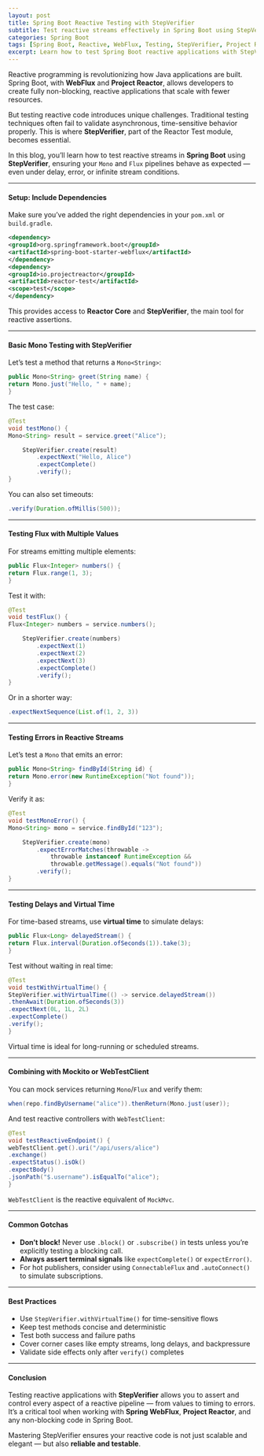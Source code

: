 ```yaml
---
layout: post
title: Spring Boot Reactive Testing with StepVerifier
subtitle: Test reactive streams effectively in Spring Boot using StepVerifier and Project Reactor
categories: Spring Boot
tags: [Spring Boot, Reactive, WebFlux, Testing, StepVerifier, Project Reactor]
excerpt: Learn how to test Spring Boot reactive applications with StepVerifier. Validate Mono and Flux streams using assertions, time manipulation, and best practices for non-blocking tests.
---
```




Reactive programming is revolutionizing how Java applications are built. Spring Boot, with **WebFlux** and **Project Reactor**, allows developers to create fully non-blocking, reactive applications that scale with fewer resources.

But testing reactive code introduces unique challenges. Traditional testing techniques often fail to validate asynchronous, time-sensitive behavior properly. This is where **StepVerifier**, part of the Reactor Test module, becomes essential.

In this blog, you’ll learn how to test reactive streams in **Spring Boot** using **StepVerifier**, ensuring your `Mono` and `Flux` pipelines behave as expected — even under delay, error, or infinite stream conditions.

---

#### Setup: Include Dependencies

Make sure you’ve added the right dependencies in your `pom.xml` or `build.gradle`.

```xml
<dependency>
<groupId>org.springframework.boot</groupId>
<artifactId>spring-boot-starter-webflux</artifactId>
</dependency>
<dependency>
<groupId>io.projectreactor</groupId>
<artifactId>reactor-test</artifactId>
<scope>test</scope>
</dependency>
```

This provides access to **Reactor Core** and **StepVerifier**, the main tool for reactive assertions.

---

#### Basic Mono Testing with StepVerifier

Let’s test a method that returns a `Mono<String>`:

```java
public Mono<String> greet(String name) {
return Mono.just("Hello, " + name);
}
```

The test case:

```java
@Test
void testMono() {
Mono<String> result = service.greet("Alice");

    StepVerifier.create(result)
        .expectNext("Hello, Alice")
        .expectComplete()
        .verify();
}
```

You can also set timeouts:

```java
.verify(Duration.ofMillis(500));
```

---

#### Testing Flux with Multiple Values

For streams emitting multiple elements:

```java
public Flux<Integer> numbers() {
return Flux.range(1, 3);
}
```

Test it with:

```java
@Test
void testFlux() {
Flux<Integer> numbers = service.numbers();

    StepVerifier.create(numbers)
        .expectNext(1)
        .expectNext(2)
        .expectNext(3)
        .expectComplete()
        .verify();
}
```

Or in a shorter way:

```java
.expectNextSequence(List.of(1, 2, 3))
```

---

#### Testing Errors in Reactive Streams

Let’s test a `Mono` that emits an error:

```java
public Mono<String> findById(String id) {
return Mono.error(new RuntimeException("Not found"));
}
```

Verify it as:

```java
@Test
void testMonoError() {
Mono<String> mono = service.findById("123");

    StepVerifier.create(mono)
        .expectErrorMatches(throwable -> 
            throwable instanceof RuntimeException &&
            throwable.getMessage().equals("Not found"))
        .verify();
}
```

---

#### Testing Delays and Virtual Time

For time-based streams, use **virtual time** to simulate delays:

```java
public Flux<Long> delayedStream() {
return Flux.interval(Duration.ofSeconds(1)).take(3);
}
```

Test without waiting in real time:

```java
@Test
void testWithVirtualTime() {
StepVerifier.withVirtualTime(() -> service.delayedStream())
.thenAwait(Duration.ofSeconds(3))
.expectNext(0L, 1L, 2L)
.expectComplete()
.verify();
}
```

Virtual time is ideal for long-running or scheduled streams.

---

#### Combining with Mockito or WebTestClient

You can mock services returning `Mono`/`Flux` and verify them:

```java
when(repo.findByUsername("alice")).thenReturn(Mono.just(user));
```

And test reactive controllers with `WebTestClient`:

```java
@Test
void testReactiveEndpoint() {
webTestClient.get().uri("/api/users/alice")
.exchange()
.expectStatus().isOk()
.expectBody()
.jsonPath("$.username").isEqualTo("alice");
}
```

`WebTestClient` is the reactive equivalent of `MockMvc`.

---

#### Common Gotchas

- **Don’t block!** Never use `.block()` or `.subscribe()` in tests unless you’re explicitly testing a blocking call.
- **Always assert terminal signals** like `expectComplete()` or `expectError()`.
- For hot publishers, consider using `ConnectableFlux` and `.autoConnect()` to simulate subscriptions.

---

#### Best Practices

- Use `StepVerifier.withVirtualTime()` for time-sensitive flows
- Keep test methods concise and deterministic
- Test both success and failure paths
- Cover corner cases like empty streams, long delays, and backpressure
- Validate side effects only after `verify()` completes

---

#### Conclusion

Testing reactive applications with **StepVerifier** allows you to assert and control every aspect of a reactive pipeline — from values to timing to errors. It’s a critical tool when working with **Spring WebFlux**, **Project Reactor**, and any non-blocking code in Spring Boot.

Mastering StepVerifier ensures your reactive code is not just scalable and elegant — but also **reliable and testable**.

